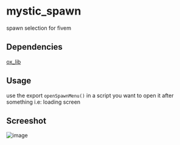 # mystic_spawn
spawn selection for fivem

## Dependencies
[ox_lib](https://github.com/overextended/ox_lib)

## Usage
use the export `openSpawnMenu()` in a script you want to open it after something i.e: loading screen

## Screeshot
![image](https://github.com/izmystic/mystic_spawn/assets/72127044/2fd8cfe7-c371-4d1d-9156-af3de68dc633)
